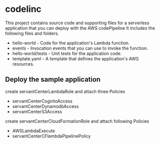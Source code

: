 # codelinc

This project contains source code and supporting files for a serverless application that you can deploy with the AWS codePipeline  It includes the following files and folders.

- hello-world - Code for the application's Lambda function.
- events - Invocation events that you can use to invoke the function.
- hello-world/tests - Unit tests for the application code.
- template.yaml - A template that defines the application's AWS resources.

## Deploy the sample application


create servantCenterLambdaRole and attach three Policies
- servantCenterCognitoAccess
- servantCenterDynamodbAccess
- servantCenterS3Access

create servantCenterCloudFormationRole and attach following Policies
- AWSLambdaExecute
- servantCenterCFlambdaPipelinePolicy
